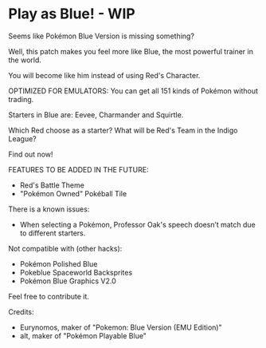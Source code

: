 # Play as Blue! - WIP
Seems like Pokémon Blue Version is missing something?

Well, this patch makes you feel more like Blue, the most powerful trainer in the world.

You will become like him instead of using Red's Character.

OPTIMIZED FOR EMULATORS: You can get all 151 kinds of Pokémon without trading.

Starters in Blue are: Eevee, Charmander and Squirtle.

Which Red choose as a starter? What will be Red's Team in the Indigo League?

Find out now!

FEATURES TO BE ADDED IN THE FUTURE:
- Red's Battle Theme
- "Pokémon Owned" Pokéball Tile

There is a known issues:
- When selecting a Pokémon, Professor Oak's speech doesn’t match due to different starters.

Not compatible with (other hacks):
- Pokémon Polished Blue
- Pokeblue Spaceworld Backsprites 
- Pokémon Blue Graphics V2.0

Feel free to contribute it.

Credits:
- Eurynomos, maker of "Pokemon: Blue Version (EMU Edition)"
- alt, maker of "Pokémon Playable Blue"
